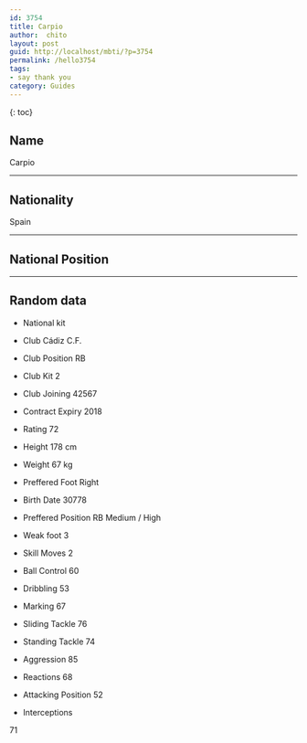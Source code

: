 ```yaml
---
id: 3754
title: Carpio
author:  chito 
layout: post
guid: http://localhost/mbti/?p=3754
permalink: /hello3754
tags:
- say thank you
category: Guides
---
```



{: toc}


## Name  
Carpio 

* * *

## Nationality  
Spain 

* * *

## National Position 

* * *

## Random data 

  * National kit 
  * Club 
Cádiz C.F. 

  * Club Position 
RB 

  * Club Kit 
2 

  * Club Joining 
42567 

  * Contract Expiry 
2018 

  * Rating 
72 

  * Height 
178 cm 

  * Weight 
67 kg 

  * Preffered Foot 
Right 

  * Birth Date 
30778 

  * Preffered Position 
RB Medium / High 

  * Weak foot 
3 

  * Skill Moves 
2 

  * Ball Control 
60 

  * Dribbling 
53 

  * Marking 
67 

  * Sliding Tackle 
76 

  * Standing Tackle 
74 

  * Aggression 
85 

  * Reactions 
68 

  * Attacking Position 
52 

  * Interceptions 

71</ul>